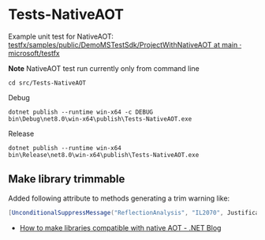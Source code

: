 
# Tests-NativeAOT


Example unit test for NativeAOT:  
[testfx/samples/public/DemoMSTestSdk/ProjectWithNativeAOT at main · microsoft/testfx](https://github.com/microsoft/testfx/tree/main/samples/public/DemoMSTestSdk/ProjectWithNativeAOT)

**Note** NativeAOT test run currently only from command line

```
cd src/Tests-NativeAOT
```

Debug
```
dotnet publish --runtime win-x64 -c DEBUG
bin\Debug\net8.0\win-x64\publish\Tests-NativeAOT.exe
```

Release
```
dotnet publish --runtime win-x64
bin\Release\net8.0\win-x64\publish\Tests-NativeAOT.exe
```

## Make library trimmable

Added following attribute to methods generating a trim warning like:
```cs
[UnconditionalSuppressMessage("ReflectionAnalysis", "IL2070", Justification = "Not called for NativeAOT")]
```

- [How to make libraries compatible with native AOT - .NET Blog](https://devblogs.microsoft.com/dotnet/creating-aot-compatible-libraries/)
